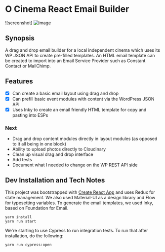 # O Cinema React Email Builder

![screenshot] ![image](https://user-images.githubusercontent.com/33945/70460983-9621ee00-1a85-11ea-9a30-b520727d0a2a.png)

## Synopsis

A drag and drop email builder for a local independent cinema which uses its WP JSON API to create pre-filled templates. An HTML email template can be created to import into an Email Service Provider such as Constant Contact or MailChimp.

## Features

- [x] Can create a basic email layout using drag and drop
- [x] Can prefill basic event modules with content via the WordPress JSON API
- [x] Uses Inky to create an email friendly HTML template for copy and pasting into ESPs

### Next

- Drag and drop content modules directly in layout modules (as opposed to it all being in one block)
- Ability to upload photos directly to Cloudinary
- Clean up visual drag and drop interface
- Add tests
- Document what I needed to change on the WP REST API side

## Dev Installation and Tech Notes

This project was bootstrapped with [Create React App](https://github.com/facebook/create-react-app) and uses Redux for state management. We also used Material-UI as a design library and Flow for typesetting variables. To generate the email templates, we used Inky, based on Foundation for Email.

```
yarn install
yarn run start
```

We're starting to use Cypress to run integration tests. To run that after installation, do the following:

```
yarn run cypress:open
```
